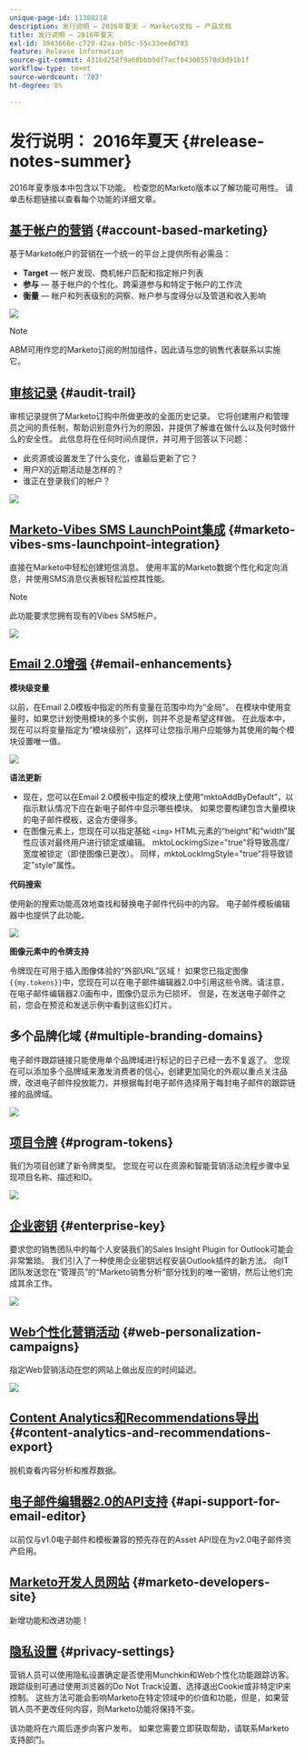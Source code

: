 ```yaml
---
unique-page-id: 11380218
description: 发行说明 — 2016年夏天 — Marketo文档 — 产品文档
title: 发行说明 — 2016年夏天
exl-id: 3843668e-c729-42aa-b05c-55c33ee0d783
feature: Release Information
source-git-commit: 431bd258f9a68bbb9df7acf043085578d3d91b1f
workflow-type: tm+mt
source-wordcount: '783'
ht-degree: 0%

---
```


# 发行说明： 2016年夏天 {#release-notes-summer}

2016年夏季版本中包含以下功能。 检查您的Marketo版本以了解功能可用性。 请单击标题链接以查看每个功能的详细文章。

## [基于帐户的营销](https://docs.marketo.com/display/docs/account+based+marketing) {#account-based-marketing}

基于Marketo帐户的营销在一个统一的平台上提供所有必需品：

* **Target**  — 帐户发现、商机帐户匹配和指定帐户列表
* **参与**  — 基于帐户的个性化、跨渠道参与和特定于帐户的工作流
* **衡量**  — 帐户和列表级别的洞察、帐户参与度得分以及管道和收入影响

![](assets/abm-5-acme.png)

>[!NOTE]
>
>ABM可用作您的Marketo订阅的附加组件，因此请与您的销售代表联系以实施它。

## [审核记录](/help/marketo/product-docs/administration/audit-trail/audit-trail-overview.md) {#audit-trail}

审核记录提供了Marketo订购中所做更改的全面历史记录。 它将创建用户和管理员之间的责任制，帮助识别意外行为的原因，并提供了解谁在做什么以及何时做什么的安全性。 此信息将在任何时间点提供，并可用于回答以下问题：

* 此资源或设置发生了什么变化，谁最后更新了它？
* 用户X的近期活动是怎样的？
* 谁正在登录我们的帐户？

![](assets/audit-trail.png)

## [Marketo-Vibes SMS LaunchPoint集成](/help/marketo/product-docs/mobile-marketing/vibes-sms-messages/create-a-vibes-sms-message.md) {#marketo-vibes-sms-launchpoint-integration}

直接在Marketo中轻松创建短信消息。 使用丰富的Marketo数据个性化和定向消息，并使用SMS消息仪表板轻松监控其性能。

>[!NOTE]
>
>此功能要求您拥有现有的Vibes SMS帐户。

![](assets/vibes-sms2.png)

## [Email 2.0增强](/help/marketo/product-docs/email-marketing/general/email-editor-2/email-editor-v2-0-overview.md) {#email-enhancements}

**模块级变量**

以前，在Email 2.0模板中指定的所有变量在范围中均为“全局”。 在模块中使用变量时，如果您计划使用模块的多个实例，则并不总是希望这样做。 在此版本中，现在可以将变量指定为“模块级别”，这样可让您指示用户应能够为其使用的每个模块设置唯一值。

![](assets/module-level-variables.png)

**语法更新**

* 现在，您可以在Email 2.0模板中指定的模块上使用“mktoAddByDefault”，以指示默认情况下应在新电子邮件中显示哪些模块。 如果您要构建包含大量模块的电子邮件模板，这会方便得多。
* 在图像元素上，您现在可以指定基础 `<img>` HTML元素的“height”和“width”属性应该对最终用户进行锁定或编辑。 mktoLockImgSize=&quot;true&quot;将导致高度/宽度被锁定（即使图像已更改）。 同样，mktoLockImgStyle=&quot;true&quot;将导致锁定&quot;style&quot;属性。

**代码搜索**

使用新的搜索功能高效地查找和替换电子邮件代码中的内容。 电子邮件模板编辑器中也提供了此功能。

![](assets/2nd-screenshot.png)

**图像元素中的令牌支持**

令牌现在可用于插入图像体验的“外部URL”区域！ 如果您已指定图像 `{{my.tokens}}`中，您现在可以在电子邮件编辑器2.0中引用这些令牌。请注意，在电子邮件编辑器2.0画布中，图像仍显示为已损坏。 但是，在发送电子邮件之前，您会在预览和发送示例中看到这些幻灯片。

## 多个品牌化域 {#multiple-branding-domains}

电子邮件跟踪链接只能使用单个品牌域进行标记的日子已经一去不复返了。 您现在可以添加多个品牌域来激发消费者的信心，创建更加简化的外观以重点关注品牌，改进电子邮件投放能力，并根据每封电子邮件选择用于每封电子邮件的跟踪链接的品牌域。

![](assets/multiple-branding-domains.png)

## [项目令牌](/help/marketo/product-docs/demand-generation/landing-pages/personalizing-landing-pages/tokens-overview.md) {#program-tokens}

我们为项目创建了新令牌类型。 您现在可以在资源和智能营销活动流程步骤中呈现项目名称、描述和ID。

![](assets/program-tokens.png)

## [企业密钥](/help/marketo/product-docs/marketo-sales-insight/msi-outlook-plugin/authorize-the-marketo-outlook-plugin.md) {#enterprise-key}

要求您的销售团队中的每个人安装我们的Sales Insight Plugin for Outlook可能会非常繁琐。 我们引入了一种使用企业密钥远程安装Outlook插件的新方法。 向IT团队发送您在“管理员”的“Marketo销售分析”部分找到的唯一密钥，然后让他们完成其余工作。

![](assets/enterprise-key.png)

## [Web个性化营销活动](/help/marketo/product-docs/web-personalization/working-with-web-campaigns/create-a-new-dialog-web-campaign.md) {#web-personalization-campaigns}

指定Web营销活动在您的网站上做出反应的时间延迟。

![](assets/dialog-campaign-delay.png)

## [Content Analytics和Recommendations导出](/help/marketo/product-docs/web-personalization/understanding-web-personalization/understanding-content-analytics.md) {#content-analytics-and-recommendations-export}

脱机查看内容分析和推荐数据。

## [电子邮件编辑器2.0的API支持](https://developers.marketo.com/documentation/asset-api/) {#api-support-for-email-editor}

以前仅与v1.0电子邮件和模板兼容的预先存在的Asset API现在为v2.0电子邮件资产启用。

## [Marketo开发人员网站](https://developers.marketo.com/) {#marketo-developers-site}

新增功能和改进功能！

## [隐私设置](/help/marketo/product-docs/administration/settings/understanding-privacy-settings.md) {#privacy-settings}

营销人员可以使用隐私设置确定是否使用Munchkin和Web个性化功能跟踪访客。 跟踪级别可通过使用浏览器的Do Not Track设置、选择退出Cookie或非特定IP来控制。 这些方法可能会影响Marketo在特定领域中的价值和功能，但是，如果营销人员不更改任何内容，则Marketo功能将保持不变。

该功能将在六周后逐步向客户发布。 如果您需要立即获取帮助，请联系Marketo支持部门。
